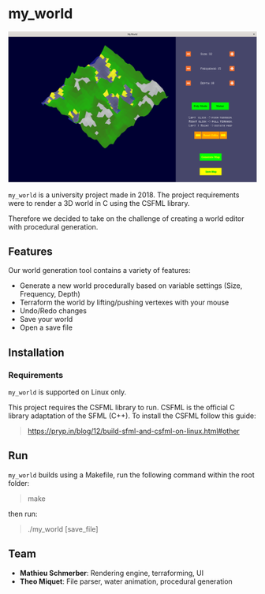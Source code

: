 # my_world

![my_world](https://github.com/Theo-Miquet/my_world/blob/main/screenshots/Screenshot%20from%202023-01-15%2022-19-49.png)

`my_world` is a university project made in 2018.
The project requirements were to render a 3D world in C using the CSFML library.

Therefore we decided to take on the challenge of creating a world editor with procedural generation.

## Features

Our world generation tool contains a variety of features:
- Generate a new world procedurally based on variable settings (Size, Frequency, Depth)
- Terraform the world by lifting/pushing vertexes with your mouse
- Undo/Redo changes
- Save your world
- Open a save file

## Installation

### Requirements

`my_world` is supported on Linux only.

This project requires the CSFML library to run.
CSFML is the official C library adaptation of the SFML (C++).
To install the CSFML follow this guide:
> https://pryp.in/blog/12/build-sfml-and-csfml-on-linux.html#other

## Run

`my_world` builds using a Makefile, run the following command within the root folder:
> make

then run:
> ./my_world [save_file]

## Team

- **Mathieu Schmerber**: Rendering engine, terraforming, UI
- **Theo Miquet**: File parser, water animation, procedural generation

